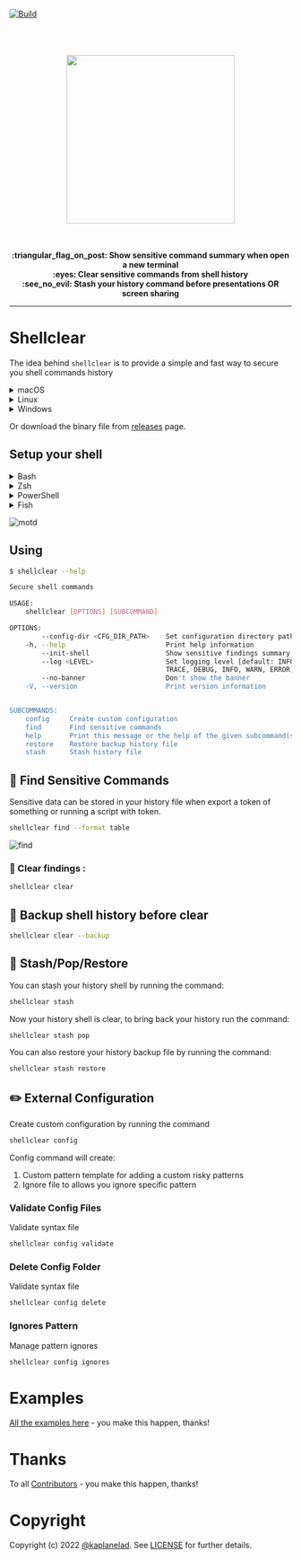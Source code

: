 [![Build](https://github.com/rusty-ferris-club/shellclear/actions/workflows/build.yml/badge.svg?branch=main)](https://github.com/rusty-ferris-club/shellclear/actions/workflows/build.yml)

<p align="center">
<br/>
<br/>
<br/>
   <img src="media/shellclear.svg" width="300"/>
<br/>
<br/>
</p>
<p align="center">
<br/>
<b>:triangular_flag_on_post: Show sensitive command summary when open a new terminal</b>
<br/>
<b>:eyes: Clear sensitive commands from shell history</b>
<br/>
<b>:see_no_evil: Stash your history command before presentations OR screen sharing</b>
<br/>
<hr/>
</p>

# Shellclear

The idea behind `shellclear` is to provide a simple and fast way to secure you shell commands history


<details>
<summary>macOS</summary>

```sh
curl -sS https://raw.githubusercontent.com/rusty-ferris-club/shellclear/main/install/install.sh | sh
```

Or via brew
```sh
brew tap rusty-ferris-club/tap && brew install shellclear
```

</details>

<details>
<summary>Linux</summary>

You need to make sure that `apt install xz-utils` is install. There is an open issue [#52](https://github.com/rusty-ferris-club/shellclear/issues/52) to remove this dependencies.
```sh
curl -sS https://raw.githubusercontent.com/rusty-ferris-club/shellclear/main/install/install.sh | sh
```

</details>

<details>
<summary>Windows</summary>

```sh
iwr https://raw.githubusercontent.com/rusty-ferris-club/shellclear/main/install/install.ps1 -useb | iex
```

</details>

Or download the binary file from [releases](https://github.com/rusty-ferris-club/shellclear/releases) page.

</details>

## Setup your shell

<details>
<summary>Bash</summary>
Add the following to the end of ~/.bashrc:

```sh
eval $(shellclear --init-shell)
```
</details>

<details>
<summary>Zsh</summary>
Add the following to the end of ~/.zshrc:

```sh
eval $(shellclear --init-shell)
```
</details>

<details>
<summary>PowerShell</summary>
Add the following to the end of your PowerShell configuration (find it by running $PROFILE):

```powershell
Invoke-Expression (&shellclear --init-shell)
```
</details>

<details>
<summary>Fish</summary>
Add the following to the end of ~/.config/fish/config.fish:

```sh
shellclear --init-shell | source
```
</details>


![motd](./media/motd.png)

## Using

```sh
$ shellclear --help

Secure shell commands

USAGE:
    shellclear [OPTIONS] [SUBCOMMAND]

OPTIONS:
        --config-dir <CFG_DIR_PATH>    Set configuration directory path
    -h, --help                         Print help information
        --init-shell                   Show sensitive findings summary for MOTD
        --log <LEVEL>                  Set logging level [default: INFO] [possible values: OFF,
                                       TRACE, DEBUG, INFO, WARN, ERROR]
        --no-banner                    Don't show the banner
    -V, --version                      Print version information


SUBCOMMANDS:
    config     Create custom configuration
    find       Find sensitive commands
    help       Print this message or the help of the given subcommand(s)
    restore    Restore backup history file
    stash      Stash history file
```

## :eyes: Find Sensitive Commands

Sensitive data can be stored in your history file when export a token of something or running a script with token.

```sh
shellclear find --format table
```

![find](./media/find.png)

### :broom: Clear findings :

```sh
shellclear clear
```

## :luggage: Backup shell history before clear

```sh
shellclear clear --backup
```

## :see_no_evil: Stash/Pop/Restore

You can stash your history shell by running the command:

```sh
shellclear stash
```

Now your history shell is clear, to bring back your history run the command:

```sh
shellclear stash pop
```

You can also restore your history backup file by running the command:

```sh
shellclear stash restore
```

## :pencil2: External Configuration

Create custom configuration by running the command

```sh
shellclear config
```

Config command will create:

1. Custom pattern template for adding a custom risky patterns
2. Ignore file to allows you ignore specific pattern

### Validate Config Files

Validate syntax file

```sh
shellclear config validate
```

### Delete Config Folder

Validate syntax file

```sh
shellclear config delete
```

### Ignores Pattern

Manage pattern ignores

```sh
shellclear config ignores
```

# Examples
[All the examples here](./example/README.MD) - you make this happen, thanks!


# Thanks

To all [Contributors](https://github.com/rusty-ferris-club/shellclear/graphs/contributors) - you make this happen, thanks!

# Copyright

Copyright (c) 2022 [@kaplanelad](https://github.com/kaplanelad). See [LICENSE](LICENSE.txt) for further details.
